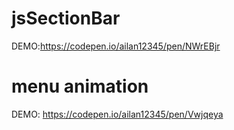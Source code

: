 # jsSectionBar
DEMO:https://codepen.io/ailan12345/pen/NWrEBjr

# menu animation
DEMO: https://codepen.io/ailan12345/pen/Vwjqeya
